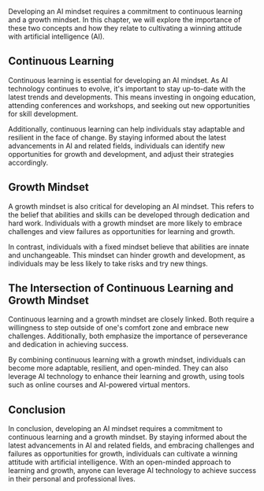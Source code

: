 

Developing an AI mindset requires a commitment to continuous learning and a growth mindset. In this chapter, we will explore the importance of these two concepts and how they relate to cultivating a winning attitude with artificial intelligence (AI).

Continuous Learning
-------------------

Continuous learning is essential for developing an AI mindset. As AI technology continues to evolve, it's important to stay up-to-date with the latest trends and developments. This means investing in ongoing education, attending conferences and workshops, and seeking out new opportunities for skill development.

Additionally, continuous learning can help individuals stay adaptable and resilient in the face of change. By staying informed about the latest advancements in AI and related fields, individuals can identify new opportunities for growth and development, and adjust their strategies accordingly.

Growth Mindset
--------------

A growth mindset is also critical for developing an AI mindset. This refers to the belief that abilities and skills can be developed through dedication and hard work. Individuals with a growth mindset are more likely to embrace challenges and view failures as opportunities for learning and growth.

In contrast, individuals with a fixed mindset believe that abilities are innate and unchangeable. This mindset can hinder growth and development, as individuals may be less likely to take risks and try new things.

The Intersection of Continuous Learning and Growth Mindset
----------------------------------------------------------

Continuous learning and a growth mindset are closely linked. Both require a willingness to step outside of one's comfort zone and embrace new challenges. Additionally, both emphasize the importance of perseverance and dedication in achieving success.

By combining continuous learning with a growth mindset, individuals can become more adaptable, resilient, and open-minded. They can also leverage AI technology to enhance their learning and growth, using tools such as online courses and AI-powered virtual mentors.

Conclusion
----------

In conclusion, developing an AI mindset requires a commitment to continuous learning and a growth mindset. By staying informed about the latest advancements in AI and related fields, and embracing challenges and failures as opportunities for growth, individuals can cultivate a winning attitude with artificial intelligence. With an open-minded approach to learning and growth, anyone can leverage AI technology to achieve success in their personal and professional lives.
